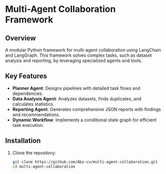 # Multi-Agent Collaboration Framework

## Overview
A modular Python framework for multi-agent collaboration using LangChain and LangGraph. This framework solves complex tasks, such as dataset analysis and reporting, by leveraging specialized agents and tools.

## Key Features
- **Planner Agent**: Designs pipelines with detailed task flows and dependencies.
- **Data Analysis Agent**: Analyzes datasets, finds duplicates, and calculates statistics.
- **Reporting Agent**: Generates comprehensive JSON reports with findings and recommendations.
- **Dynamic Workflow**: Implements a conditional state graph for efficient task execution.

## Installation
1. Clone the repository:
   ```bash
   git clone https://github.com/Abs-cv/multi-agent-collaboration.git
   cd multi-agent-collaboration
